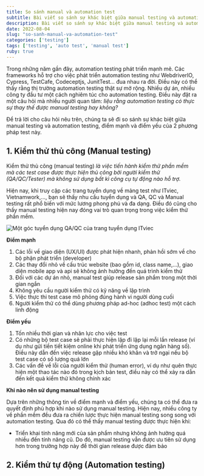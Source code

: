 ```yaml
---
title: So sánh manual và automation test
subtitle: Bài viết so sánh sự khác biệt giữa manual testing và automation testing 
description: Bài viết so sánh sự khác biệt giữa manual testing và automation testing 
date: 2022-08-04
slug: "so-sanh-manual-va-automation-test"
categories: ['testing']
tags: ['testing', 'auto test', 'manual test']
ruby: true
---
```


Trong những năm gần đây, automation testing phát triển mạnh mẽ. Các frameworks hỗ trợ cho việc phát triển automation testing như WebdriverIO, Cypress, TestCafe, Codeceptjs, JunitTest… đua nhau ra đời. Điều này có thể thấy rằng thị trường automation testing thật sự mở rộng. Nhiều dự án, nhiều công ty đầu tư một cách nghiêm túc cho automation testing. Điều này đặt ra một câu hỏi mà nhiều người quan tâm: *liệu rằng automation testing có thực sự thay thế được manual testing hay không?*

Để trả lời cho câu hỏi nêu trên, chúng ta sẽ đi so sánh sự khác biệt giữa manual testing và automation testing, điểm mạnh và điểm yếu của 2 phương pháp test này.

## 1. Kiểm thử thủ công (Manual testing)

Kiểm thử thủ công (manual testing) *là việc tiến hành kiểm thử phần mềm mà các test case được thực hiện thủ công bởi người kiểm thử (QA/QC/Tester) mà không sử dụng bất kì công cụ tự động nào hỗ trợ.*

Hiện nay, khi truy cập các trang tuyển dụng về mảng test như ITviec, Vietnamwork,..., bạn sẽ thấy nhu cầu tuyển dụng và QA, QC và Manual testing rất phổ biến với mức lương phong phú và đa dạng. Điều đó cũng cho thấy manual testing hiện nay đóng vai trò quan trọng trong việc kiểm thử phần mềm.

![Một góc tuyển dụng QA/QC của trang tuyển dụng ITviec](https://i.imgur.com/782q5TF.png "Một góc tuyển dụng QA/QC của trang tuyển dụng ITviec")

**Điểm mạnh**

1. Các lỗi về giao diện (UX/UI) được phát hiện nhanh, phản hồi sớm về cho bộ phận phát triển (developer)
2. Các thay đổi nhỏ về cấu trúc website (bao gồm id, class name,...), giao diện mobile app và api sẽ không ảnh hưởng đến quá trình kiểm thử
3. Đối với các dự án nhỏ, manual test giúp release sản phẩm trong một thời gian ngắn
4. Không yêu cầu người kiểm thử có kỹ năng về lập trình
5. Việc thực thi test case mô phỏng đúng hành vi người dùng cuối
6. Người kiểm thử có thể dùng phương pháp ad-hoc (adhoc test) một cách linh động

**Điểm yếu**

1. Tốn nhiều thời gian và nhân lực cho việc test
2. Có những bộ test case sẽ phải thực hiện lặp đi lặp lại mỗi lần release (ví dụ như gửi tiền tiết kiệm online khi phát triển ứng dụng ngân hàng số). Điều này dẫn đến việc release gặp nhiều khó khăn và trở ngại nếu bộ test case có số lượng quá lớn
3. Các vấn đề về lỗi của người kiểm thử (human error), ví dụ như quên thực hiện một thao tác nào đó trong kịch bản test, điều này có thể xảy ra dẫn đến kết quả kiểm thử không chính xác

**Khi nào nên sử dụng manual testing**

Dựa trên những thông tin về điểm mạnh và điểm yếu, chúng ta có thể đưa ra quyết định phù hợp khi nào sử dụng manual testing. Hiện nay, nhiều công ty về phần mềm đều đưa ra chiến lược thực hiện manual testing song song với automation testing. Qua đó có thể thấy manual testing được thực hiện khi: 

- Triển khai tính năng mới của sản phẩm nhưng không ảnh hưởng quá nhiều đến tính năng cũ. Do đó, manual testing vẫn được ưu tiên sử dụng hơn trong trường hợp này để thời gian release được đảm bảo

## 2. Kiểm thử tự động (Automation testing)

